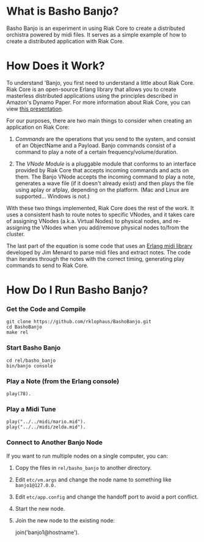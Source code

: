 # What is Basho Banjo?

Basho Banjo is an experiment in using Riak Core to create a
distributed orchistra powered by midi files. It serves as a simple
example of how to create a distributed application with Riak Core.

# How Does it Work?

To understand 'Banjo, you first need to understand a little about Riak
Core. Riak Core is an open-source Erlang library that allows you to
create masterless distributed applications using the principles
described in Amazon's Dynamo Paper. For more information about Riak
Core, you can view [this
presentation](http://www.slideshare.net/rklophaus/masterless-distributed-computing-with-riak-core-euc-2010).

For our purposes, there are two main things to consider when creating
an application on Riak Core:

1. *Commands* are the operations that you send to the system, and
consist of an ObjectName and a Payload. Banjo commands consist of a
command to play a note of a certain frequency/volume/duration.

2. The *VNode Module* is a pluggable module that conforms to an interface
provided by Riak Core that accepts incoming commands and acts on
them. The Banjo VNode accepts the incoming command to play a note,
generates a wave file (if it doesn't already exist) and then plays the
file using aplay or afplay, depending on the platform. (Mac and Linux are
supported... Windows is not.)

With these two things implemented, Riak Core does the rest of the
work. It uses a consistent hash to route notes to specific VNodes, and
it takes care of assigning VNodes (a.k.a. Virtual Nodes) to physical
nodes, and re-assigning the VNodes when you add/remove physical
nodes to/from the cluster.

The last part of the equation is some code that uses an [Erlang midi
library](https://github.com/jimm/erlang-midilib) developed by Jim
Menard to parse midi files and extract notes. The code than iterates
through the notes with the correct timing, generating play commands to
send to Riak Core.

# How Do I Run Basho Banjo?

### Get the Code and Compile

    git clone https://github.com/rklophaus/BashoBanjo.git
    cd BashoBanjo
    make rel

### Start Basho Banjo

    cd rel/basho_banjo
    bin/banjo console

### Play a Note (from the Erlang console)
     
    play(78).

### Play a Midi Tune

    play("../../midi/mario.mid").
    play("../../midi/zelda.mid").

### Connect to Another Banjo Node

If you want to run multiple nodes on a single computer, you can:

1. Copy the files in `rel/basho_banjo` to another directory.
2. Edit `etc/vm.args` and change the node name to something like `banjo1@127.0.0.`
3. Edit `etc/app.config` and change the handoff port to avoid a port conflict.
4. Start the new node.
5. Join the new node to the existing node:

    join('banjo1@hostname').